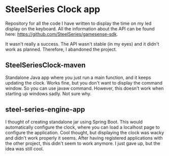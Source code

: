 # SteelSeries Clock app
Repository for all the code I have written to display the time on my led display on the keyboard.
All the information about the API can be found here: https://github.com/SteelSeries/gamesense-sdk.

It wasn't really a success. The API wasn't stable (in my eyes) and it didn't work as planned. 
Therefore, I abandoned the project.

## SteelSeriesClock-maven
Standalone Java app where you just run a main function, and it keeps updating the clock.
Works fine, but you don't want to display the command window. So you can use javaw command. However,
this doesn't work when starting up windows sadly. Not sure why.

## steel-series-engine-app
I thought of creating standalone jar using Spring Boot. This would automatically configure the
clock, where you can load a localhost page to configure the application. Cool thought,
but displaying the clock was wacky and didn't work properly it seems. After having registered applications
with the other project, this didn't seem to work anymore. I just gave up, but the idea was still cool.
